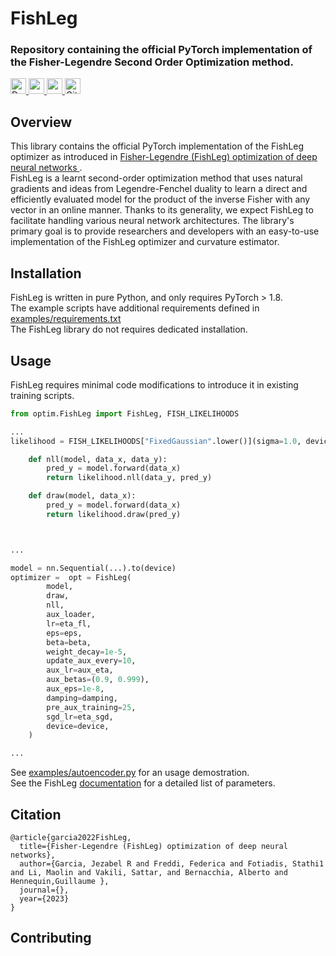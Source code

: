 <h1>FishLeg</h1>

<h3>Repository containing the official PyTorch implementation of the Fisher-Legendre Second Order Optimization method. </h3>

<p>
    <a href="https://mtkresearch.github.io/FishLeg/">
        <img alt="Documentation" src="https://img.shields.io/badge/documentation-informational?&style=for-the-badge&logo=read-the-docs" height=25>
    </a>
    <a href="https://github.com/mtkresearch/FishLeg/issues">
        <img src="https://img.shields.io/badge/technical%20support-red?style=for-the-badge&logo=github" height=25>
    </a>
    <a href="https://github.com/mtkresearch/FishLeg/issues">
        <img src="https://img.shields.io/badge/release-v1.0-blue?style=for-the-badge" height=25>
    </a>
    <a href="https://github.com/mtkresearch/FishLeg/blob/main/LICENSE">
        <img alt="GitHub" src="https://img.shields.io/badge/License-apache--2.0-red?style=for-the-badge" height=25>
    </a>
 <!--    [![arxiv.org](http://img.shields.io/badge/cs.CV-arXivnumber.svg)](https://openreview.net/pdf?id=c9lAOPvQHS)
    <a> -->
    </a>
</p>

## Overview
This library contains the official PyTorch implementation of the FishLeg optimizer as introduced in [Fisher-Legendre (FishLeg) optimization of deep neural networks ](https://openreview.net/pdf?id=c9lAOPvQHS).<br />
FishLeg is a learnt second-order optimization method that uses natural gradients and ideas from Legendre-Fenchel duality to learn a direct and efficiently evaluated model for the product of the inverse Fisher with any vector in an online manner. Thanks to its generality, we expect FishLeg to facilitate handling various neural network architectures. The library's primary goal is to provide researchers and developers with an easy-to-use implementation of the FishLeg optimizer and curvature estimator.
## Installation
FishLeg is written in pure Python, and only requires PyTorch > 1.8.<br />
The example scripts have additional requirements defined in [examples/requirements.txt](examples/requirements.txt)<br />
The FishLeg library do not requires dedicated installation. <br />

## Usage
FishLeg requires minimal code modifications to introduce it in existing training scripts. 
```Python
from optim.FishLeg import FishLeg, FISH_LIKELIHOODS

...
likelihood = FISH_LIKELIHOODS["FixedGaussian".lower()](sigma=1.0, device=device)

    def nll(model, data_x, data_y):
        pred_y = model.forward(data_x)
        return likelihood.nll(data_y, pred_y)

    def draw(model, data_x):
        pred_y = model.forward(data_x)
        return likelihood.draw(pred_y)



...

model = nn.Sequential(...).to(device)
optimizer =  opt = FishLeg(
        model,
        draw,
        nll,
        aux_loader,
        lr=eta_fl,
        eps=eps,
        beta=beta,
        weight_decay=1e-5,
        update_aux_every=10,
        aux_lr=aux_eta,
        aux_betas=(0.9, 0.999),
        aux_eps=1e-8,
        damping=damping,
        pre_aux_training=25,
        sgd_lr=eta_sgd,
        device=device,
    )

...
```



See [examples/autoencoder.py](examples/autoencoder.py) for an usage demostration. <br />
See the FishLeg [documentation]("https://mtkresearch.github.io/FishLeg/) for a detailed list of parameters.
 

## Citation
```
@article{garcia2022FishLeg,
  title={Fisher-Legendre (FishLeg) optimization of deep neural networks},
  author={Garcia, Jezabel R and Freddi, Federica and Fotiadis, Stathi1 and Li, Maolin and Vakili, Sattar, and Bernacchia, Alberto and Hennequin,Guillaume },
  journal={},
  year={2023}
}
```

## Contributing
